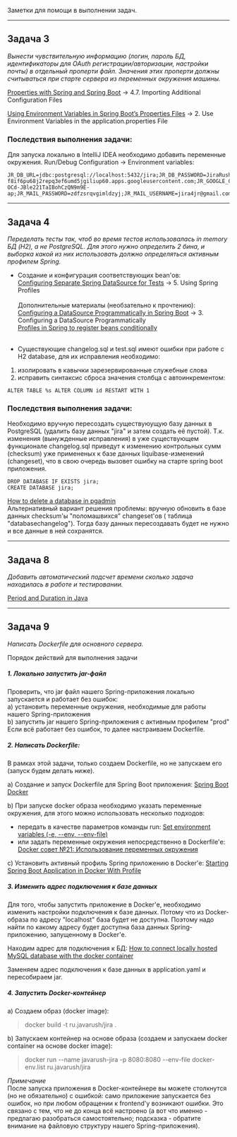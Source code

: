 Заметки для помощи в выполнении задач.

----

## Задача 3

_Вынести чувствительную информацию (логин, пароль БД, идентификаторы для OAuth регистрации/авторизации, настройки почты)
в отдельный проперти файл. Значения этих проперти должны считываться при старте сервера из переменных окружения машины._

[Properties with Spring and Spring Boot](https://www.baeldung.com/properties-with-spring) -> 4.7. Importing Additional Configuration Files

[Using Environment Variables in Spring Boot’s Properties Files](https://www.baeldung.com/spring-boot-properties-env-variables) -> 2. Use Environment Variables in the application.properties File

### Последствия выполнения задачи:

Для запуска локально в IntelliJ IDEA необходимо добавить переменные окружения.
Run/Debug Configuration -> Environment variables:

```
JR_DB_URL=jdbc:postgresql://localhost:5432/jira;JR_DB_PASSWORD=JiraRush;JR_DB_USERNAME=jira;JR_GITHUB_CLIENT_ID=3d0d8738e65881fff266;JR_GITHUB_CLIENT_SECRET=0f97031ce6178b7dfb67a6af587f37e222a16120;JR_GITLAB_CLIENT_ID=b8520a3266089063c0d8261cce36971defa513f5ffd9f9b7a3d16728fc83a494;JR_GITLAB_CLIENT_SECRET=e72c65320cf9d6495984a37b0f9cc03ec46be0bb6f071feaebbfe75168117004;JR_GOOGLE_CLIENT_ID=329113642700-f8if6pu68j2repq3ef6umd5jgiliup60.apps.googleusercontent.com;JR_GOOGLE_CLIENT_SECRET=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;JR_MAIL_PASSWORD=zdfzsrqvgimldzyj;JR_MAIL_USERNAME=jira4jr@gmail.com;JR_MAIL_HOST=smtp.gmail.com;JR_MAIL_PORT=587
```

----

## Задача 4

_Переделать тесты так, чтоб во время тестов использовалась in memory БД (H2), а не PostgreSQL. Для этого нужно
определить 2 бина, и выборка какой из них использовать должно определяться активным профилем Spring._

* Создание и конфигурация соответствующих bean'ов:<br>
  [Configuring Separate Spring DataSource for Tests](https://www.baeldung.com/spring-testing-separate-data-source) -> 5.
  Using Spring Profiles
  <br><br>
  Дополнительные материалы (необзательно к прочтению):<br>
  [Configuring a DataSource Programmatically in Spring Boot](https://www.baeldung.com/spring-boot-configure-data-source-programmatic) ->
  3. Configuring a DataSource Programmatically
  <br>
  [Profiles in Spring to register beans conditionally](https://jstobigdata.com/spring/profiles-in-spring-to-register-beans-conditionally/)
  <br><br>

* Существующие changelog.sql и test.sql имеют ошибки при работе с H2 database, для их исправления необходимо:

1) изолировать в кавычки зарезервированные служебные слова
2) исправить синтаксис сброса значения столбца с автоинкрементом:

```
ALTER TABLE %s ALTER COLUMN id RESTART WITH 1
```

### Последствия выполнения задачи:

Необходимо вручную пересоздать существуюущую базу данных в PostgreSQL (удалить базу данных "jira" и затем создать её
пустой). Т.к. изменения (вынужденные исправления) в уже существующем функционале changelog.sql приведут к изменению
контрольных сумм (checksum) уже примененых к базе данных liquibase-изменений (changeset), что в свою очередь вызовет
ошибку на старте spring boot приложения.

```
DROP DATABASE IF EXISTS jira;
CREATE DATABASE jira;
```

[How to delete a database in pgadmin](https://stackoverflow.com/a/64889251)
<br>Альтернативный вариант решения проблемы: вручную обновить в базе данных checksum'ы "поломашвихся" changeset'ов (
таблица "databasechangelog"). Тогда базу данных пересоздавать будет не нужно и все данные в ней сохранятся.

---

## Задача 8

_Добавить автоматический подсчет времени сколько задача находилась в работе и тестировании._

[Period and Duration in Java](https://www.baeldung.com/java-period-duration)

---

## Задача 9

_Написать Dockerfile для основного сервера._

Порядок действий для выполнения задачи

##### 1. Локально запустить jar-файл

Проверить, что jar файл нашего Spring-приложения локально запускается и работает без ошибок:  
a) установить переменные окружения, необходимые для работы нашего Spring-приложения  
b) запустить jar нашего Spring-приложения с активным профилем "prod"  
Если всё работает без ошибок, то далее настраиваем Dockerfile.

##### 2. Написать Dockerfile:

В рамках этой задачи, только создаем Dockerfile, но не запускаем его (запуск будем делать ниже).

a) Создание и запуск Dockerfile для Spring Boot приложения:
   [Spring Boot Docker](https://spring.io/guides/topicals/spring-boot-docker/)

b) При запуске docker образа необходимо указать переменные окружения, для этого можно использовать несколько подходов:

- передать в качестве параметров команды
  run: [Set environment variables (-e, --env, --env-file)](https://docs.docker.com/engine/reference/commandline/run/#env)
- или задать переменные окружения непосредственно в
  Dockerfile'е: [Docker совет №21: Использование переменных окружения](https://ealebed.github.io/posts/2018/docker-совет-21-использование-переменных-окружения/)

c) Установить активный профиль Spring приложению в
   Docker'е: [Starting Spring Boot Application in Docker With Profile](https://www.baeldung.com/spring-boot-docker-start-with-profile)

##### 3. Изменить адрес подключения к базе данных

Для того, чтобы запустить приложение в Docker'е, необходимо изменить настройки подключения к базе данных. Потому что из
Docker-образа по адресу "localhost" база будет не доступна. Поэтому надо найти по какому адресу будет доступна база
данных Spring-приложению, запущенному в Docker'е.

Находим адрес для подключения к БД:
[How to connect locally hosted MySQL database with the docker container](https://stackoverflow.com/a/44544841)

Заменяем адрес подключения к базе данных в application.yaml и пересобираем jar.

##### 4. Запустить Docker-контейнер

a) Создаем образ (docker image):

> docker build -t ru.javarush/jira .

b) Запускаем контейнер на основе образа (создаем и запускаем docker container на основе docker image):

> docker run --name javarush-jira -p 8080:8080 --env-file docker-env.list ru.javarush/jira

_Примечание_  
После запуска приложения в Docker-контейнере вы можете столкнутся (но не обязательно) с ошибкой: само приложение
запускается без ошибок, но при любом обращении к frontend'у возникают ошибки. Это связано с тем, что не до конца всё
настроено (а вот что именно - предлагаю разобраться самостоятельно; подсказка - обратите внимание на файловую структуру
нашего Spring-приложения).
